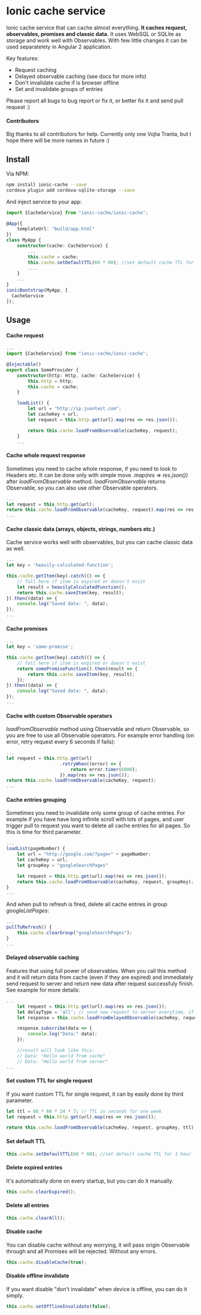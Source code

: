 # Ionic cache service

Ionic cache service that can cache almost everything. **It caches request, observables, promises and classic data.** It uses WebSQL or SQLite 
as storage and work well with Observables. With few little changes it can be used separatelety in Angular 2 application.

Key features:
+ Request caching
+ Delayed observable caching (see docs for more info)
+ Don't invalidate cache if is browser offline
+ Set and invalidate groups of entries

Please report all bugs to bug report or fix it, or better fix it and send pull request :)

#### Contributors

Big thanks to all contributors for help. Currently only one Vojta Tranta, but I hope there will be more names in future :)

## Install

Via NPM:

```bash
npm install ionic-cache --save
cordova plugin add cordova-sqlite-storage --save
```

And inject service to your app:

```ts
import {CacheService} from "ionic-cache/ionic-cache";

@App({
    templateUrl: "build/app.html"
})
class MyApp {
    constructor(cache: CacheService) {
        ...
        this.cache = cache;
        this.cache.setDefaultTTL(60 * 60); //set default cache TTL for 1 hour
        ....
    }
    ...
}
ionicBootstrap(MyApp, [
  CacheService
]);
```

## Usage

#### Cache request

```ts
...
import {CacheService} from "ionic-cache/ionic-cache";

@Injectable()
export class SomeProvider {
    constructor(http: Http, cache: CacheService) {
        this.http = http;
        this.cache = cache;
    }

    loadList() {
        let url = "http://ip.jsontest.com";
        let cacheKey = url;
        let request = this.http.get(url).map(res => res.json());

        return this.cache.loadFromObservable(cacheKey, request);
    }
    ...
```

#### Cache whole request response

Sometimes you need to cache whole response, if you need to look to Headers etc. It can be done only with simple 
move *.map(res => res.json())* after *loadFromObservable* method. *loadFromObservable* returns Observable, so you can also use other 
Observable operators.

```js
...
let request = this.http.get(url);
return this.cache.loadFromObservable(cacheKey, request).map(res => res.json());
...
```

#### Cache classic data (arrays, objects, strings, numbers etc.)

Cache service works well with observables, but you can cache classic data as well.

```js
...
let key = 'heavily-calculated-function';

this.cache.getItem(key).catch(() => {
    // fall here if item is expired or doesn't exist
    let result = heavilyCalculatedFunction();
    return this.cache.saveItem(key, result);
}).then((data) => {
    console.log("Saved data: ", data);
});
...
```

#### Cache promises

```js
...
let key = 'some-promise';

this.cache.getItem(key).catch(() => {
    // fall here if item is expired or doesn't exist
    return somePromiseFunction().then(result => {
        return this.cache.saveItem(key, result);
    });
}).then((data) => {
    console.log("Saved data: ", data);
});
...
```

#### Cache with custom Observable operators

*loadFromObservable* method using Observable and return Observable, so you are free to use all Observable operators. 
For example error handling (on error, retry request every 6 seconds if fails):

```js
...
let request = this.http.get(url)
                    .retryWhen((error) => {
                        return error.timer(6000);
                    }).map(res => res.json());
return this.cache.loadFromObservable(cacheKey, request);
...
```

#### Cache entries grouping

Sometimes you need to invalidate only some group of cache entries.
For example if you have have long infinite scroll with lots of pages, and user trigger pull to request you want to delete
all cache entries for all pages. So this is time for third parameter.

```js
...
loadList(pageNumber) {
    let url = "http://google.com/?page=" + pageNumber;
    let cacheKey = url;
    let groupKey = "googleSearchPages"

    let request = this.http.get(url).map(res => res.json());
    return this.cache.loadFromObservable(cacheKey, request, groupKey);
}
...
```

And when pull to refresh is fired, delete all cache entries in group *googleListPages*:

```js
...
pullToRefresh() {
    this.cache.clearGroup("googleSearchPages");
}
...
```

#### Delayed observable caching

Features that using full power of observables. When you call this method and it will return data from cache (even if they are expired) 
and immediately send request to server and return new data after request successfuly finish. See example for more details:

```js
...
    let request = this.http.get(url).map(res => res.json());
    let delayType = 'all'; // send new request to server everytime, if it's set to none it will send new request only when entry is expired
    let response = this.cache.loadFromDelayedObservable(cacheKey, request, groupKey, ttl, delayType);

    response.subscribe(data => {
        console.log("Data:" data);
    });

    //result will look like this:
    // Data: "Hello world from cache"
    // Data: "Hello world from server"
...
```

#### Set custom TTL for single request

If you want custom TTL for single request, it can by easily done by third parameter.

```js
let ttl = 60 * 60 * 24 * 7; // TTL in seconds for one week
let request = this.http.get(url).map(res => res.json());

return this.cache.loadFromObservable(cacheKey, request, groupKey, ttl);
```

#### Set default TTL

```js
this.cache.setDefaultTTL(60 * 60); //set default cache TTL for 1 hour
```

#### Delete expired entries

It's automatically done on every startup, but you can do it manually.

```js
this.cache.clearExpired();
```

#### Delete all entries

```js
this.cache.clearAll();
```

#### Disable cache

You can disable cache without any worrying, it will pass origin Observable through and all Promises will be rejected.
Without any errors.

```js
this.cache.disableCache(true);
```

#### Disable offline invalidate

If you want disable "don't invalidate" when device is offline, you can do it simply.

```js
this.cache.setOfflineInvalidate(false);
```
